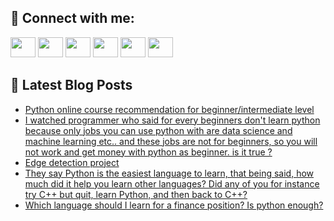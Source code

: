 ## 🔎 Connect with me:
[<img height="32" width="40" src="https://cdn.jsdelivr.net/npm/simple-icons@v5/icons/telegram.svg" />](https://t.me/bullbesh)
[<img height="32" width="40" src="https://cdn.jsdelivr.net/npm/simple-icons@v5/icons/vk.svg" />](https://vk.com/bullbesh)
[<img height="32" width="40" src="https://cdn.jsdelivr.net/npm/simple-icons@v5/icons/twitter.svg" />](https://twitter.com/bullbesh1)
[<img height="32" width="40" src="https://cdn.jsdelivr.net/npm/simple-icons@v5/icons/instagram.svg" />](https://www.instagram.com/bullbesh)
[<img height="32" width="40" src="https://cdn.jsdelivr.net/npm/simple-icons@v5/icons/reddit.svg" />](https://www.reddit.com/user/bullbesh)
[<img height="32" width="40" src="https://cdn.jsdelivr.net/npm/simple-icons@v5/icons/youtube.svg" />](https://www.youtube.com/channel/UCtfjRs6uzgq5mfm8S06WTcg)

## 📕 Latest Blog Posts
<!-- BLOG-POST-LIST:START -->
- [Python online course recommendation for beginner/intermediate level](https://www.reddit.com/r/Python/comments/u5fylo/python_online_course_recommendation_for/)
- [I watched programmer who said for every beginners don&#39;t learn python because only jobs you can use python with are data science and machine learning etc.. and these jobs are not for beginners, so you will not work and get money with python as beginner. is it true ?](https://www.reddit.com/r/Python/comments/u5fqtp/i_watched_programmer_who_said_for_every_beginners/)
- [Edge detection project](https://www.reddit.com/r/Python/comments/u5dr4w/edge_detection_project/)
- [They say Python is the easiest language to learn, that being said, how much did it help you learn other languages? Did any of you for instance try C++ but quit, learn Python, and then back to C++?](https://www.reddit.com/r/Python/comments/u5c9et/they_say_python_is_the_easiest_language_to_learn/)
- [Which language should I learn for a finance position? Is python enough?](https://www.reddit.com/r/Python/comments/u5ao1j/which_language_should_i_learn_for_a_finance/)
<!-- BLOG-POST-LIST:END -->
